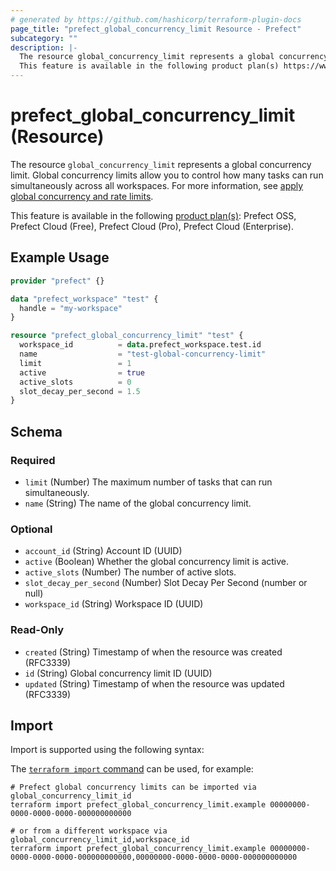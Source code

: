 ```yaml
---
# generated by https://github.com/hashicorp/terraform-plugin-docs
page_title: "prefect_global_concurrency_limit Resource - Prefect"
subcategory: ""
description: |-
  The resource global_concurrency_limit represents a global concurrency limit. Global concurrency limits allow you to control how many tasks can run simultaneously across all workspaces. For more information, see apply global concurrency and rate limits https://docs.prefect.io/v3/develop/global-concurrency-limits.
  This feature is available in the following product plan(s) https://www.prefect.io/pricing: Prefect OSS, Prefect Cloud (Free), Prefect Cloud (Pro), Prefect Cloud (Enterprise).
---
```


# prefect_global_concurrency_limit (Resource)

The resource `global_concurrency_limit` represents a global concurrency limit. Global concurrency limits allow you to control how many tasks can run simultaneously across all workspaces. For more information, see [apply global concurrency and rate limits](https://docs.prefect.io/v3/develop/global-concurrency-limits).

This feature is available in the following [product plan(s)](https://www.prefect.io/pricing): Prefect OSS, Prefect Cloud (Free), Prefect Cloud (Pro), Prefect Cloud (Enterprise).

## Example Usage

```terraform
provider "prefect" {}

data "prefect_workspace" "test" {
  handle = "my-workspace"
}

resource "prefect_global_concurrency_limit" "test" {
  workspace_id          = data.prefect_workspace.test.id
  name                  = "test-global-concurrency-limit"
  limit                 = 1
  active                = true
  active_slots          = 0
  slot_decay_per_second = 1.5
}
```

<!-- schema generated by tfplugindocs -->
## Schema

### Required

- `limit` (Number) The maximum number of tasks that can run simultaneously.
- `name` (String) The name of the global concurrency limit.

### Optional

- `account_id` (String) Account ID (UUID)
- `active` (Boolean) Whether the global concurrency limit is active.
- `active_slots` (Number) The number of active slots.
- `slot_decay_per_second` (Number) Slot Decay Per Second (number or null)
- `workspace_id` (String) Workspace ID (UUID)

### Read-Only

- `created` (String) Timestamp of when the resource was created (RFC3339)
- `id` (String) Global concurrency limit ID (UUID)
- `updated` (String) Timestamp of when the resource was updated (RFC3339)

## Import

Import is supported using the following syntax:

The [`terraform import` command](https://developer.hashicorp.com/terraform/cli/commands/import) can be used, for example:

```shell
# Prefect global concurrency limits can be imported via global_concurrency_limit_id
terraform import prefect_global_concurrency_limit.example 00000000-0000-0000-0000-000000000000

# or from a different workspace via global_concurrency_limit_id,workspace_id
terraform import prefect_global_concurrency_limit.example 00000000-0000-0000-0000-000000000000,00000000-0000-0000-0000-000000000000
```
